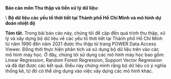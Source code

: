 **Báo cáo môn Thu thập và tiền xử lý dữ liệu:**

\\ **Bộ dữ liệu các yếu tố thời tiết tại Thành phố Hồ Chí Minh và mô hình dự đoán nhiệt độ**

**Tóm tắt.** Trong bài báo cáo này, chúng tôi đề cập đến quá trình thu thập, xử lý và xây dựng bộ dữ liệu về các yếu tố thời tiết tại Thành phố Hồ Chí Minh từ năm 1990 đến năm 2021 được thu thập từ trang POWER Data Access Viewer. Đồng thời thực hiện phân tích và sử dụng bộ dữ liệu trên vào các mô hình máy học. Ở đây, chúng tôi sử dụng các mô hình máy học bao gồm: Linear Regression, Random Forest Regression, Support Vector Regression và đã đạt được các kết quả. Điều này chứng minh rằng bộ dữ liệu có ý nghĩa thống kê, từ đó có thể ứng dụng vào việc xây dựng các mô hình khác.
